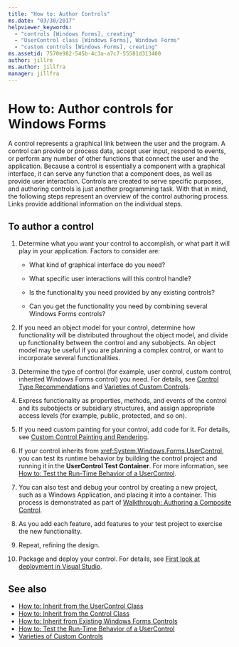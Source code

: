 ```yaml
---
title: "How to: Author Controls"
ms.date: "03/30/2017"
helpviewer_keywords:
  - "controls [Windows Forms], creating"
  - "UserControl class [Windows Forms], Windows Forms"
  - "custom controls [Windows Forms], creating"
ms.assetid: 7570e982-545b-4c3a-a7c7-55581d313400
author: jillre
ms.author: jillfra
manager: jillfra
---
```

# How to: Author controls for Windows Forms

A control represents a graphical link between the user and the program. A control can provide or process data, accept user input, respond to events, or perform any number of other functions that connect the user and the application. Because a control is essentially a component with a graphical interface, it can serve any function that a component does, as well as provide user interaction. Controls are created to serve specific purposes, and authoring controls is just another programming task. With that in mind, the following steps represent an overview of the control authoring process. Links provide additional information on the individual steps.

## To author a control

1. Determine what you want your control to accomplish, or what part it will play in your application. Factors to consider are:

    - What kind of graphical interface do you need?

    - What specific user interactions will this control handle?

    - Is the functionality you need provided by any existing controls?

    - Can you get the functionality you need by combining several Windows Forms controls?

2. If you need an object model for your control, determine how functionality will be distributed throughout the object model, and divide up functionality between the control and any subobjects. An object model may be useful if you are planning a complex control, or want to incorporate several functionalities.

3. Determine the type of control (for example, user control, custom control, inherited Windows Forms control) you need. For details, see [Control Type Recommendations](control-type-recommendations.md) and [Varieties of Custom Controls](varieties-of-custom-controls.md).

4. Express functionality as properties, methods, and events of the control and its subobjects or subsidiary structures, and assign appropriate access levels (for example, public, protected, and so on).

5. If you need custom painting for your control, add code for it. For details, see [Custom Control Painting and Rendering](custom-control-painting-and-rendering.md).

6. If your control inherits from <xref:System.Windows.Forms.UserControl>, you can test its runtime behavior by building the control project and running it in the **UserControl Test Container**. For more information, see [How to: Test the Run-Time Behavior of a UserControl](how-to-test-the-run-time-behavior-of-a-usercontrol.md).

7. You can also test and debug your control by creating a new project, such as a Windows Application, and placing it into a container. This process is demonstrated as part of [Walkthrough: Authoring a Composite Control](walkthrough-authoring-a-composite-control-with-visual-csharp.md).

8. As you add each feature, add features to your test project to exercise the new functionality.

9. Repeat, refining the design.

10. Package and deploy your control. For details, see [First look at deployment in Visual Studio](/visualstudio/deployment/deploying-applications-services-and-components).

## See also

- [How to: Inherit from the UserControl Class](how-to-inherit-from-the-usercontrol-class.md)
- [How to: Inherit from the Control Class](how-to-inherit-from-the-control-class.md)
- [How to: Inherit from Existing Windows Forms Controls](how-to-inherit-from-existing-windows-forms-controls.md)
- [How to: Test the Run-Time Behavior of a UserControl](how-to-test-the-run-time-behavior-of-a-usercontrol.md)
- [Varieties of Custom Controls](varieties-of-custom-controls.md)
